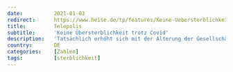 ```yaml
---
date:          2021-01-03
redirect:      https://www.heise.de/tp/features/Keine-Uebersterblichkeit-trotz-Covid-5001962.html
title:         Telepolis
subtitle:      'Keine Übersterblichkeit trotz Covid'
description:   'Tatsächlich erhöht sich mit der Alterung der Gesellschaft die Zahl der zu erwartenden Sterbefälle'
country:       DE
categories:    [Zahlen]
tags:          [sterblichkeit]
---
```

